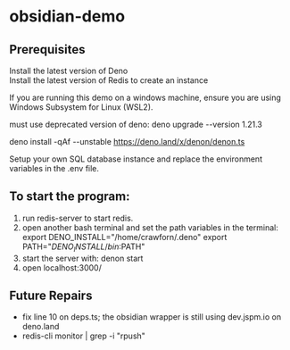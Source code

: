 # obsidian-demo

## Prerequisites
Install the latest version of Deno  
Install the latest version of Redis to create an instance  

If you are running this demo on a windows machine, ensure you are using Windows Subsystem for Linux (WSL2).

must use deprecated version of deno:
deno upgrade --version 1.21.3

deno install -qAf --unstable https://deno.land/x/denon/denon.ts

Setup your own SQL database instance and replace the environment variables in the .env file.

## To start the program:
1. run redis-server to start redis.
2. open another bash terminal and set the path variables in the terminal:
    export DENO_INSTALL="/home/crawforn/.deno"
    export PATH="$DENO_INSTALL/bin:$PATH"
3. start the server with: denon start
4. open localhost:3000/

## Future Repairs
- fix line 10 on deps.ts; the obsidian wrapper is still using dev.jspm.io on deno.land
- redis-cli monitor | grep -i "rpush"
